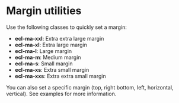 # Margin utilities

Use the following classes to quickly set a margin:
* **ecl-ma-xxl**: Extra extra large margin
* **ecl-ma-xl**: Extra large margin
* **ecl-ma-l**: Large margin
* **ecl-ma-m**: Medium margin
* **ecl-ma-s**: Small margin
* **ecl-ma-xs**: Extra small margin
* **ecl-ma-xxs**: Extra extra small margin

You can also set a specific margin (top, right bottom, left, horizontal, vertical).
See examples for more information.
